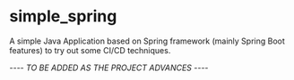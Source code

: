 # simple_spring

A simple Java Application based on Spring framework (mainly Spring Boot features) to try out some CI/CD techniques.

*---- TO BE ADDED AS THE PROJECT ADVANCES ----*
